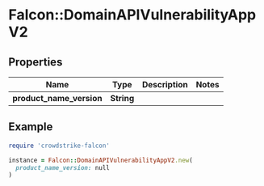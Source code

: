 # Falcon::DomainAPIVulnerabilityAppV2

## Properties

| Name | Type | Description | Notes |
| ---- | ---- | ----------- | ----- |
| **product_name_version** | **String** |  |  |

## Example

```ruby
require 'crowdstrike-falcon'

instance = Falcon::DomainAPIVulnerabilityAppV2.new(
  product_name_version: null
)
```

